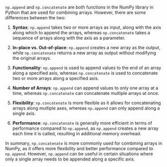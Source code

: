 `np.append` and `np.concatenate` are both functions in the NumPy library in Python that are used for combining arrays. However, there are some differences between the two:

1.  **Syntax**: `np.append` takes two or more arrays as input, along with the axis along which to append the arrays, whereas `np.concatenate` takes a sequence of arrays along with the axis as a parameter.
    
2.  **In-place vs. Out-of-place**: `np.append` creates a new array as the output, while `np.concatenate` returns a new array as output without modifying the original arrays.
    
3.  **Functionality**: `np.append` is used to append values to the end of an array along a specified axis, whereas `np.concatenate` is used to concatenate two or more arrays along a specified axis.
    
4.  **Number of Arrays**: `np.append` can append values to only one array at a time, whereas `np.concatenate` can concatenate multiple arrays at once.
    
5.  **Flexibility**: `np.concatenate` is more flexible as it allows for concatenating arrays along multiple axes, whereas `np.append` can only append along a single axis.
    
6.  **Performance**: `np.concatenate` is generally more efficient in terms of performance compared to `np.append`, as `np.append` creates a new array each time it is called, resulting in additional memory overhead.

In summary, `np.concatenate` is more commonly used for combining arrays in NumPy, as it offers more flexibility and better performance compared to `np.append`. However, `np.append` can be useful in certain situations where only a single array needs to be appended along a specific axis.